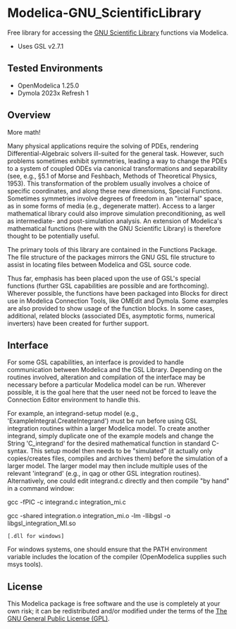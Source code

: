 # Modelica-GNU_ScientificLibrary

Free library for accessing the [GNU Scientific Library](https://www.gnu.org/software/gsl/) functions via Modelica.
- Uses GSL v2.7.1

## Tested Environments

- OpenModelica 1.25.0
- Dymola 2023x Refresh 1

## Overview

More math!

Many physical applications require the solving of PDEs, rendering Differential-Algebraic solvers ill-suited for the general task. However, such problems sometimes exhibit symmetries, leading a way to change the PDEs to a system of coupled ODEs via canonical transformations and separability (see, e.g., §5.1 of Morse and Feshbach, Methods of Theoretical Physics, 1953). This transformation of the problem usually involves a choice of specific coordinates, and along these new dimensions, Special Functions. Sometimes symmetries involve degrees of freedom in an "internal" space, as in some forms of media (e.g., degenerate matter). Access to a larger mathematical library could also improve simulation preconditioning, as well as intermediate- and post-simulation analysis. An extension of Modelica's mathematical functions (here with the GNU Scientific Library) is therefore thought to be potentially useful.

The primary tools of this library are contained in the Functions Package. The file structure of the packages mirrors the GNU GSL file structure to assist in locating files between Modelica and GSL source code.

Thus far, emphasis has been placed upon the use of GSL's special functions (further GSL capabilities are possible and are forthcoming). Wherever possible, the functions have been packaged into Blocks for direct use in Modelica Connection Tools, like OMEdit and Dymola. Some examples are also provided to show usage of the function blocks. In some cases, additional, related blocks (associated DEs, asymptotic forms, numerical inverters) have been created for further support.

## Interface

For some GSL capabilities, an interface is provided to handle communication between Modelica and the GSL Library. 
Depending on the routines involved, alteration and compilation of the interface may be necessary before a particular Modelica model can be run. 
Wherever possible, it is the goal here that the user need not be forced to leave the Connection Editor environment to handle this.

For example, an integrand-setup model (e.g., 'ExampleIntegral.CreateIntegrand') must be run before using GSL integration routines within a larger Modelica model. To create another integrand, simply duplicate one of the example models and change the String 'C_integrand' for the desired mathematical function in standard C-syntax. This setup model then needs to be "simulated" (it actually only copies/creates files, compiles and archives them) before the simulation of a larger model. The larger model may then include multiple uses of the relevant 'integrand' (e.g., in qag or other GSL integration routines). Alternatively, one could edit integrand.c directly and then compile "by hand" in a command window:

gcc -fPIC -c integrand.c integration_mi.c 
	
gcc -shared integration.o integration_mi.o -lm -llibgsl -o libgsl_integration_MI.so 

	[.dll for windows] 
	
For windows systems, one should ensure that the PATH environment variable includes the location of the compiler (OpenModelica supplies such msys tools).

## License

This Modelica package is free software and the use is completely at your own risk;
it can be redistributed and/or modified under the terms of the [The GNU General Public License (GPL)](https://www.gnu.org/copyleft/gpl.html).
